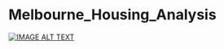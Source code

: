 # Melbourne_Housing_Analysis

[![IMAGE ALT TEXT](http://img.youtube.com/vi/YOUTUBE_VIDEO_ID_HERE/0.jpg)]([http://www.youtube.com/watch?v=YOUTUBE_VIDEO_ID_HERE](https://www.youtube.com/embed/M3lez35cgTM) "Melbourne housing analysis video link")
